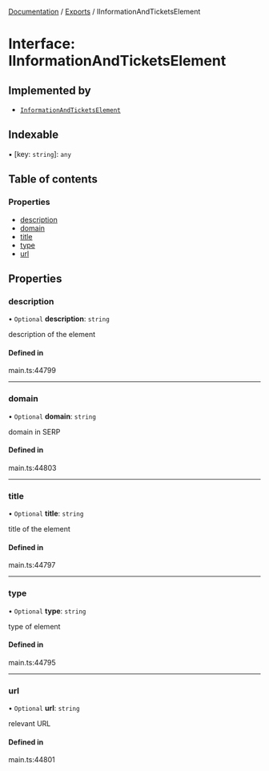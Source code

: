 [Documentation](../README.md) / [Exports](../modules.md) / IInformationAndTicketsElement

# Interface: IInformationAndTicketsElement

## Implemented by

- [`InformationAndTicketsElement`](../classes/InformationAndTicketsElement.md)

## Indexable

▪ [key: `string`]: `any`

## Table of contents

### Properties

- [description](IInformationAndTicketsElement.md#description)
- [domain](IInformationAndTicketsElement.md#domain)
- [title](IInformationAndTicketsElement.md#title)
- [type](IInformationAndTicketsElement.md#type)
- [url](IInformationAndTicketsElement.md#url)

## Properties

### description

• `Optional` **description**: `string`

description of the element

#### Defined in

main.ts:44799

___

### domain

• `Optional` **domain**: `string`

domain in SERP

#### Defined in

main.ts:44803

___

### title

• `Optional` **title**: `string`

title of the element

#### Defined in

main.ts:44797

___

### type

• `Optional` **type**: `string`

type of element

#### Defined in

main.ts:44795

___

### url

• `Optional` **url**: `string`

relevant URL

#### Defined in

main.ts:44801
